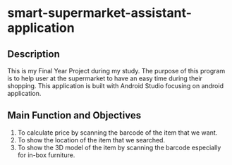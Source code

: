 # smart-supermarket-assistant-application

## Description

This is my Final Year Project during my study. The purpose of this program is to help user at the supermarket to have an easy time during their shopping. This application is built with Android Studio focusing on android application.

## Main Function and Objectives

1. To calculate price by scanning the barcode of the item that we want.
2. To show the location of the item that we searched.
3. To show the 3D model of the item by scanning the barcode especially for in-box furniture.
